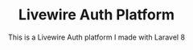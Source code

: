 

<h1 align="center"> Livewire Auth Platform</h1>

<p align="center">This is a Livewire Auth platform I made with Laravel 8</p>
